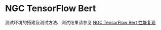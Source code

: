 <!-- omit in toc -->
# NGC TensorFlow Bert

测试环境的搭建及测试方法、测试结果请参见 [NGC TensorFlow Bert 性能复现](./code/README.md)